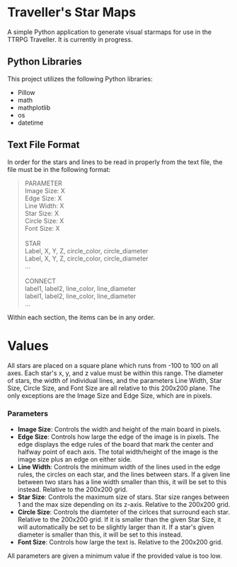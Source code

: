 # Traveller's Star Maps	
A simple Python application to generate visual starmaps for use in the TTRPG Traveller. It is currently in progress. 



## Python Libraries
This project utilizes the following Python libraries: 

* Pillow
* math
* mathplotlib
* os
* datetime



## Text File Format
In order for the stars and lines to be read in properly from the text file, the file must be in the following format:

> PARAMETER<br>
> Image Size: X<br>
> Edge Size: X<br>
> Line Width: X<br>
> Star Size: X<br>
> Circle Size: X<br>
> Font Size: X<br>
><br>
> STAR<br>
> Label, X, Y, Z, circle_color, circle_diameter<br>
> Label, X, Y, Z, circle_color, circle_diameter<br>
> ...<br>
><br>
> CONNECT<br>
> label1, label2, line_color, line_diameter<br>
> label1, label2, line_color, line_diameter<br>
> ...

Within each section, the items can be in any order. 



# Values
All stars are placed on a square plane which runs from -100 to 100 on all axes. Each star's x, y, and z value must be within this range. The diameter of stars, the width of individual lines, and the parameters Line Width, Star Size, Circle Size, and Font Size are all relative to this 200x200 plane. The only exceptions are the Image Size and Edge Size, which are in pixels. 

### Parameters
- **Image Size**: Controls the width and height of the main board in pixels. 
- **Edge Size**: Controls how large the edge of the image is in pixels. The edge displays the edge rules of the board that mark the center and halfway point of each axis. The total width/height of the image is the image size plus an edge on either side. 
- **Line Width**: Controls the minimum width of the lines used in the edge rules, the circles on each star, and the lines between stars. If a given line between two stars has a line width smaller than this, it will be set to this instead. Relative to the 200x200 grid. 
- **Star Size**: Controls the maximum size of stars. Star size ranges between 1 and the max size depending on its z-axis. Relative to the 200x200 grid. 
- **Circle Size**: Controls the diamteter of the cirlces that surround each star. Relative to the 200x200 grid. If it is smaller than the given Star Size, it will automatically be set to be slightly larger than it. If a star's given diameter is smaller than this, it will be set to this instead. 
- **Font Size**: Controls how large the text is. Relative to the 200x200 grid. 

All parameters are given a minimum value if the provided value is too low. 